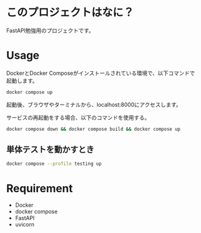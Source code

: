 # このプロジェクトはなに？
FastAPI勉強用のプロジェクトです。

# Usage
DockerとDocker Composeがインストールされている環境で、以下コマンドで起動します。
```bash
docker compose up
```
起動後、ブラウザやターミナルから、localhost:8000にアクセスします。

サービスの再起動をする場合、以下のコマンドを使用する。
```bash
docker compose down && docker compose build && docker compose up
```

## 単体テストを動かすとき
```bash
docker compose --profile testing up
```

# Requirement
* Docker
* docker compose
* FastAPI
* uvicorn


